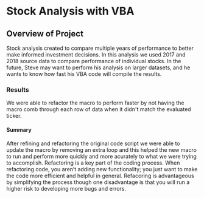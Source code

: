 # Stock Analysis with VBA
## Overview of Project
Stock analysis created to compare multiple years of performance to better make informed investment decisions. In this analysis we used 2017 and 2018 source data to compare performance of individual stocks.
In the future, Steve may want to perform his analysis on larger datasets, and he wants to know how fast his VBA code will compile the results.
### Results
We were able to refactor the macro to perform faster by not having the macro comb through each row of data when it didn't match the evaluated ticker.
#### Summary
After refining and refactoring the original code script we were able to update the macro by removing an extra loop and this helped the new macro to run and perform more quickly and more acurately to what we were trying to accomplish. Refactoring is a key part of the coding process. When refactoring code, you aren’t adding new functionality; you just want to make the code more efficient and helpful in general. Refacoring is advantageous by simplifying the process though one disadvantage is that you will run a higher risk to developing more bugs and errors.
